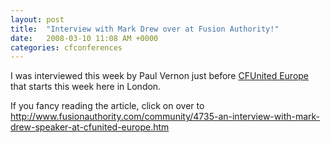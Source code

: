 ```yaml
---
layout: post
title:  "Interview with Mark Drew over at Fusion Authority!"
date:   2008-03-10 11:08 AM +0000
categories: cfconferences
---
```

I was interviewed this week by Paul Vernon just before <a href="http://europe.cfunited.com/">CFUnited Europe</a> that starts this week here in London.

If you fancy reading the article, click on over to <a href="http://www.fusionauthority.com/community/4735-an-interview-with-mark-drew-speaker-at-cfunited-europe.htm">http://www.fusionauthority.com/community/4735-an-interview-with-mark-drew-speaker-at-cfunited-europe.htm</a>